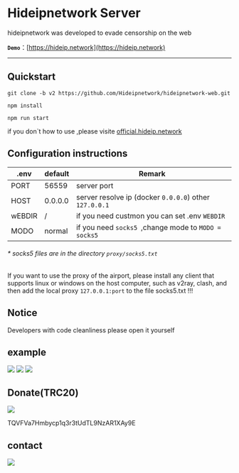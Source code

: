 # Hideipnetwork Server

hideipnetwork was developed to evade censorship on the web

**`Demo`**：[https://hideip.network](https://hideip.network)

---

## Quickstart


```
git clone -b v2 https://github.com/Hideipnetwork/hideipnetwork-web.git
```

```
npm install
```

```
npm run start
```

if you don`t how to use ,please visite [official.hideip.network](https://official.hideip.network)

## Configuration instructions

| .env| default|**Remark**|
| --- | --- | --- |
| PORT | 56559 | server port |
| HOST | 0.0.0.0 | server resolve ip (docker `0.0.0.0`) other `127.0.0.1`|
| wEBDIR| /| if you need custmon you can set .env `WEBDIR`  |
| MODO| normal| if you need `socks5 `,change mode to `MODO = socks5`  |

###### * socks5  files are in the directory `proxy/socks5.txt`

If you want to use the proxy of the airport, please install any client that supports linux or windows on the host computer, such as v2ray, clash, and then add the local proxy `127.0.0.1:port` to the file socks5.txt !!!

## Notice

Developers with code cleanliness please open it yourself

## example

![](https://alis.pages.dev/file/8e00c895d4eba38855953.png)
![](https://alis.pages.dev/file/d3a9602d60f4f7fcea23c.png)
![](https://alis.pages.dev/file/4c62b7652dbeaa9677827.png)

## Donate(TRC20)

![](https://alis.pages.dev/file/7aa0321085f5e963eae40.png)

TQVFVa7Hmbycp1q3r3tUdTL9NzAR1XAy9E

## contact

![](https://store.heytapimage.com/cdo-portal/feedback/202207/02/b705611e231f230f2fec150f35221c0b.png)
